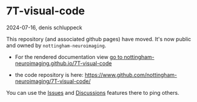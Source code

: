 # 7T-visual-code

2024-07-16, denis schluppeck

This repository (and associated github pages) have moved. It's now public and owned by `nottingham-neuroimaging`.

- For the rendered documentation view [go to nottingham-neuroimaging.github.io/7T-visual-code](https://nottingham-neuroimaging.github.io/7T-visual-code/)

- the code repository is here: <https://www.github.com/nottingham-neuroimaging/7T-visual-code/>

You can use the [Issues](https://github.com/nottingham-neuroimaging/7T-visual-code/issues) and [Discussions](https://github.com/nottingham-neuroimaging/7T-visual-code/discussions) features there to ping others.



